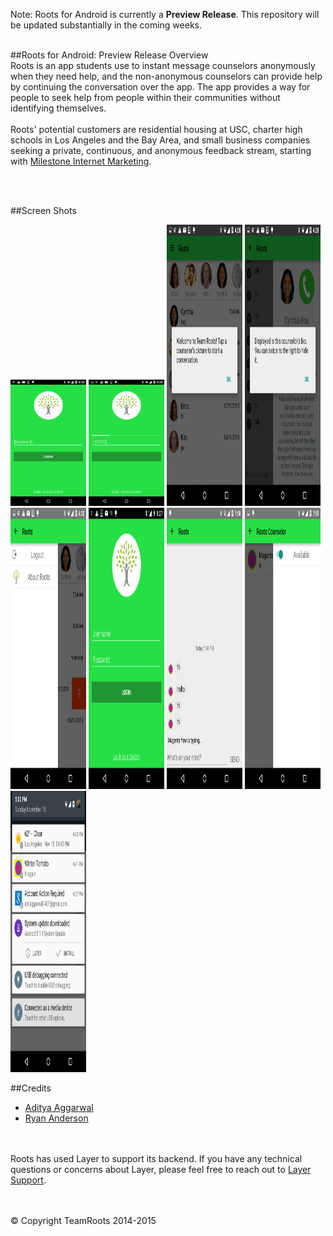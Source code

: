 




Note: Roots for Android is currently a **Preview Release**. This repository will be updated substantially in the coming weeks.
<br> <br>

##<a name="overview"></a>Roots for Android: Preview Release Overview
<br>
Roots is an app students use to instant message counselors anonymously when they need help, and the non-anonymous counselors can provide help by continuing the conversation over the app. The app provides a way for people to seek help from people within their communities without identifying themselves. <br> <br>
Roots' potential customers are residential housing at USC, charter high schools in Los Angeles and the Bay Area, and small business companies seeking a private, continuous, and anonymous feedback stream, starting with <a href="http://www.milestoneinternet.com/"> Milestone Internet Marketing</a>.

<br><br>

##<a name="credits"></a>Screen Shots
<br>
<div style="display:inline">
<img width="24%"  src="assets/screenshot.png"></img>
<img width="24%" src="assets/screenshot1.png"></img>
<img width="24%" height="450" src="assets/screenshot2.png"></img>
<img width="24%" height="450" src="assets/screenshot3.png"></img>
<img width="24%" height="450" src="assets/screenshot4.png"></img>
<img width="24%" height="450" src="assets/screenshot5.png"></img>
<img width="24%" height="450" src="assets/screenshot6.png"></img>
<img  width="24%" height="450" src="assets/screenshot7.png"></img>
<img  width="24%" height="450" src="assets/screenshot8.png"></img>
</div>


##<a name="credits"></a>Credits

* [Aditya Aggarwal](https://github.com/AdityaAgg)
* [Ryan Anderson](https://github.com/rkanderson)

<br><br>
Roots has used Layer to support its backend. If you have any technical questions or concerns about Layer, please feel free to reach out to [Layer Support](mailto:support@layer.com).

<br>
<br>
© Copyright TeamRoots 2014-2015
